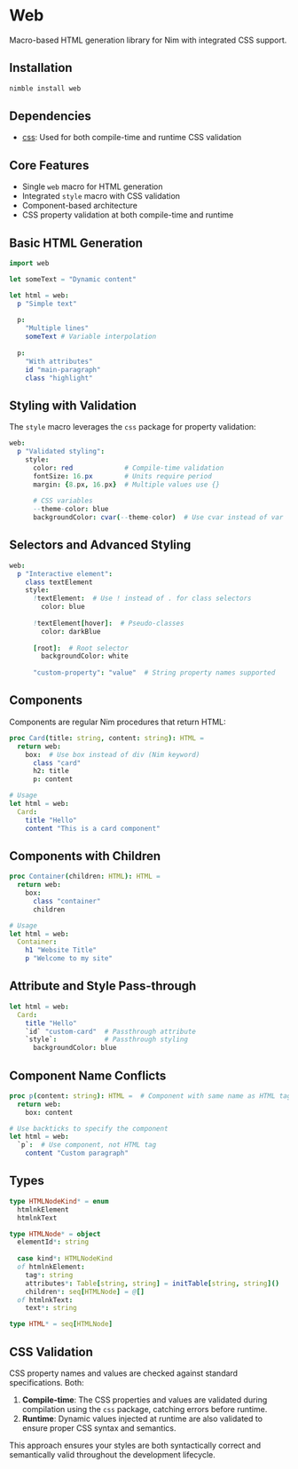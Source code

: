 # Web

Macro-based HTML generation library for Nim with integrated CSS support.

## Installation

```bash
nimble install web
```

## Dependencies

- [css](https://github.com/thing-king/css): Used for both compile-time and runtime CSS validation

## Core Features

- Single `web` macro for HTML generation
- Integrated `style` macro with CSS validation
- Component-based architecture
- CSS property validation at both compile-time and runtime

## Basic HTML Generation

```nim
import web

let someText = "Dynamic content"

let html = web:
  p "Simple text"
  
  p:
    "Multiple lines"
    someText # Variable interpolation
    
  p:
    "With attributes"
    id "main-paragraph"
    class "highlight"
```

## Styling with Validation

The `style` macro leverages the `css` package for property validation:

```nim
web:
  p "Validated styling":
    style:
      color: red             # Compile-time validation
      fontSize: 16.px        # Units require period
      margin: {8.px, 16.px}  # Multiple values use {}
      
      # CSS variables
      --theme-color: blue
      backgroundColor: cvar(--theme-color)  # Use cvar instead of var
```

## Selectors and Advanced Styling

```nim
web:
  p "Interactive element":
    class textElement
    style:
      !textElement:  # Use ! instead of . for class selectors
        color: blue
      
      !textElement[hover]:  # Pseudo-classes
        color: darkBlue
      
      [root]:  # Root selector
        backgroundColor: white
        
      "custom-property": "value"  # String property names supported
```

## Components

Components are regular Nim procedures that return HTML:

```nim
proc Card(title: string, content: string): HTML =
  return web:
    box:  # Use box instead of div (Nim keyword)
      class "card"
      h2: title
      p: content

# Usage
let html = web:
  Card:
    title "Hello"
    content "This is a card component"
```

## Components with Children

```nim
proc Container(children: HTML): HTML =
  return web:
    box:
      class "container"
      children

# Usage
let html = web:
  Container:
    h1 "Website Title"
    p "Welcome to my site"
```

## Attribute and Style Pass-through

```nim
let html = web:
  Card:
    title "Hello"
    `id` "custom-card"  # Passthrough attribute
    `style`:            # Passthrough styling
      backgroundColor: blue
```

## Component Name Conflicts

```nim
proc p(content: string): HTML =  # Component with same name as HTML tag
  return web:
    box: content

# Use backticks to specify the component
let html = web:
  `p`:  # Use component, not HTML tag
    content "Custom paragraph"
```

## Types

```nim
type HTMLNodeKind* = enum
  htmlnkElement
  htmlnkText

type HTMLNode* = object
  elementId*: string
  
  case kind*: HTMLNodeKind
  of htmlnkElement:
    tag*: string
    attributes*: Table[string, string] = initTable[string, string]()
    children*: seq[HTMLNode] = @[]
  of htmlnkText:
    text*: string

type HTML* = seq[HTMLNode]
```

## CSS Validation

CSS property names and values are checked against standard specifications.
Both:
1. **Compile-time**: The CSS properties and values are validated during compilation using the `css` package, catching errors before runtime.
2. **Runtime**: Dynamic values injected at runtime are also validated to ensure proper CSS syntax and semantics.

This approach ensures your styles are both syntactically correct and semantically valid throughout the development lifecycle.